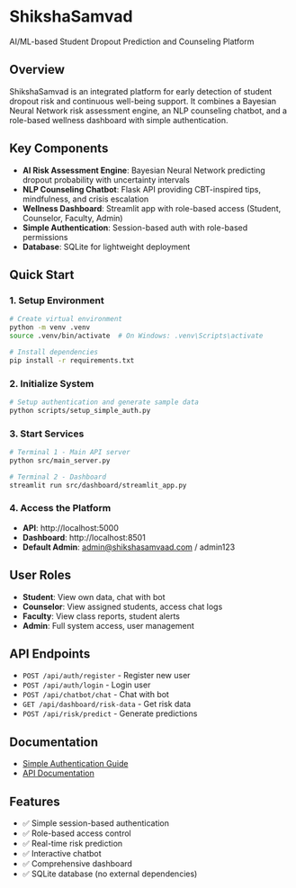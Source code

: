 # ShikshaSamvad
AI/ML-based Student Dropout Prediction and Counseling Platform

## Overview
ShikshaSamvad is an integrated platform for early detection of student dropout risk and continuous well-being support. It combines a Bayesian Neural Network risk assessment engine, an NLP counseling chatbot, and a role-based wellness dashboard with simple authentication.

## Key Components
- **AI Risk Assessment Engine**: Bayesian Neural Network predicting dropout probability with uncertainty intervals
- **NLP Counseling Chatbot**: Flask API providing CBT-inspired tips, mindfulness, and crisis escalation
- **Wellness Dashboard**: Streamlit app with role-based access (Student, Counselor, Faculty, Admin)
- **Simple Authentication**: Session-based auth with role-based permissions
- **Database**: SQLite for lightweight deployment

## Quick Start

### 1. Setup Environment
```bash
# Create virtual environment
python -m venv .venv
source .venv/bin/activate  # On Windows: .venv\Scripts\activate

# Install dependencies
pip install -r requirements.txt
```

### 2. Initialize System
```bash
# Setup authentication and generate sample data
python scripts/setup_simple_auth.py
```

### 3. Start Services
```bash
# Terminal 1 - Main API server
python src/main_server.py

# Terminal 2 - Dashboard
streamlit run src/dashboard/streamlit_app.py
```

### 4. Access the Platform
- **API**: http://localhost:5000
- **Dashboard**: http://localhost:8501
- **Default Admin**: admin@shikshasamvaad.com / admin123

## User Roles
- **Student**: View own data, chat with bot
- **Counselor**: View assigned students, access chat logs
- **Faculty**: View class reports, student alerts
- **Admin**: Full system access, user management

## API Endpoints
- `POST /api/auth/register` - Register new user
- `POST /api/auth/login` - Login user
- `POST /api/chatbot/chat` - Chat with bot
- `GET /api/dashboard/risk-data` - Get risk data
- `POST /api/risk/predict` - Generate predictions

## Documentation
- [Simple Authentication Guide](docs/SIMPLE_AUTH.md)
- [API Documentation](docs/API.md)

## Features
- ✅ Simple session-based authentication
- ✅ Role-based access control
- ✅ Real-time risk prediction
- ✅ Interactive chatbot
- ✅ Comprehensive dashboard
- ✅ SQLite database (no external dependencies)

